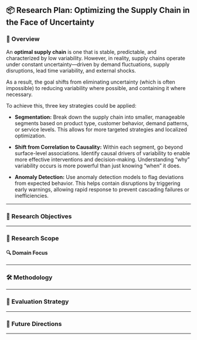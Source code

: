 ## 📦 Research Plan: Optimizing the Supply Chain in the Face of Uncertainty

### 🧭 Overview
An **optimal supply chain** is one that is stable, predictable, and characterized by low variability. However, in reality, supply chains operate under constant uncertainty—driven by demand fluctuations, supply disruptions, lead time variability, and external shocks.

As a result, the goal shifts from eliminating uncertainty (which is often impossible) to reducing variability where possible, and containing it where necessary.

To achieve this, three key strategies could be applied:

- **Segmentation:**
Break down the supply chain into smaller, manageable segments based on product type, customer behavior, demand patterns, or service levels. This allows for more targeted strategies and localized optimization.

- **Shift from Correlation to Causality:**
Within each segment, go beyond surface-level associations. Identify causal drivers of variability to enable more effective interventions and decision-making. Understanding “why” variability occurs is more powerful than just knowing “when” it does.

- **Anomaly Detection:**
Use anomaly detection models to flag deviations from expected behavior. This helps contain disruptions by triggering early warnings, allowing rapid response to prevent cascading failures or inefficiencies.

<!--
While uncertainty is a defining feature of supply chains, optimal performance comes from reducing variability where possible and managing it smartly where not. Segmentation, causal understanding, and anomaly detection are critical tools in achieving this balance.
-->
---

### 🎯 Research Objectives


---

### 🧩 Research Scope

#### 🔍 Domain Focus
---

<!--
- **Industry selection**: Retail, e-commerce, or manufacturing (TBD)
- **Customer behavior metrics**:
  - Purchasing patterns
  - Complaint or return rates
  - Channel preferences
  - Conversion & churn
- **Operational performance metrics**:
  - Inventory turnover
  - Fulfillment accuracy
  - Delivery time & reliability
  - Flexibility and cost efficiency
- **Significance threshold**:  
  Not all statistically significant effects are **operationally meaningful**—this research will prioritize interventions with **practical impact**.
---
-->

### 🛠️ Methodology
<!--
To address the causal questions at the heart of this work, a hybrid approach will be employed, drawing from structural models, quasi-experiments, causal machine learning, and simulation.

---

#### 🧠 1. Structural Causal Models (SCM)



---

#### 🧪 2. Quasi-Experimental Designs




---

#### 🤖 3. Causal Machine Learning

To handle high-dimensional data, discover treatment heterogeneity, and support complex modeling:

- **Causal Forests** (e.g., Generalized Random Forests)
- **Double Machine Learning (DML)**
- **Meta-learners**: S-learner, T-learner, X-learner
- **Uplift Modeling** for individual-level intervention targeting

**Toolkits**: `EconML`, `CausalML`, `scikit-uplift`, `DoWhy + sklearn`

These methods enable estimation at **scale**, with interpretability and flexibility.

---

#### 🧪 4. Simulation Modeling

Simulation will be used to model dynamics that are hard to capture empirically:

- **System Dynamics Models**: Capture stock-flow relationships and feedback loops (e.g., inventory → lead times → customer abandonment)
- **Agent-Based Models (ABM)**: Represent decision-making by individual customers, suppliers, or fulfillment centers
- **Scenario Testing**: Examine the effects of hypothetical interventions (e.g., algorithmic changes or new delivery policies)

Simulation allows us to **stress-test** causally-informed strategies in synthetic but realistic environments.


-->
---
### 📏 Evaluation Strategy
<!--
#### 🔬 Simulation Validation

- **Historical backtesting**: Compare simulation outcomes to observed behavior
- **Face validity**: Are dynamics reasonable to domain experts?
- **Sensitivity analysis**: Explore robustness of outcomes to model assumptions

#### 📈 Empirical Evaluation

- **Causal identification**: Are estimated effects statistically and practically valid?
- **Operational interpretability**: Do findings align with stakeholder understanding?
- **Counterfactual testing**: Can the models answer "what-if" questions reliably?

---
-->
---
### 🔄 Future Directions



---
